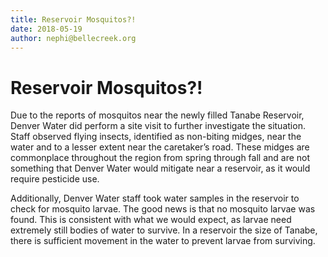 ```yaml
---
title: Reservoir Mosquitos?!
date: 2018-05-19
author: nephi@bellecreek.org
---
```


# Reservoir Mosquitos?!

Due to the reports of mosquitos near the newly filled Tanabe Reservoir, Denver Water did perform a site visit to further investigate the situation. Staff observed flying insects, identified as non-biting midges, near the water and to a lesser extent near the caretaker’s road. These midges are commonplace throughout the region from spring through fall and are not something that Denver Water would mitigate near a reservoir, as it would require pesticide use.

Additionally, Denver Water staff took water samples in the reservoir to check for mosquito larvae. The good news is that no mosquito larvae was found. This is consistent with what we would expect, as larvae need extremely still bodies of water to survive. In a reservoir the size of Tanabe, there is sufficient movement in the water to prevent larvae from surviving.
